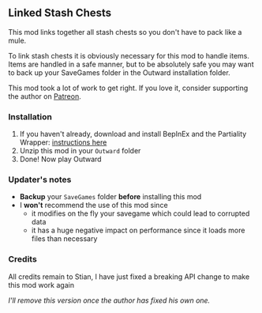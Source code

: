 ## Linked Stash Chests

This mod links together all stash chests so you don't have to pack like a mule.

To link stash chests it is obviously necessary for this mod to handle items. Items are handled in a safe manner, but to be absolutely safe you may want to back up your SaveGames folder in the Outward installation folder.

This mod took a lot of work to get right. If you love it, consider supporting the author on [Patreon](https://www.patreon.com/stianhoiland).


### Installation

1. If you haven't already, download and install BepInEx and the Partiality Wrapper: [instructions here](https://outward.gamepedia.com/Installing_Mods#BepInEx_Loader)
1. Unzip this mod in your `Outward` folder
1. Done! Now play Outward


### Updater's notes

* **Backup** your `SaveGames` folder **before** installing this mod
* I **won't** recommend the use of this mod since
  * it modifies on the fly your savegame which could lead to corrupted data
  * it has a huge negative impact on performance since it loads more files than necessary

### Credits

All credits remain to Stian, I have just fixed a breaking API change to make this mod work again

_I'll remove this version once the author has fixed his own one._
